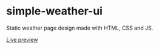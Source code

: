 # simple-weather-ui

Static weather page design made with HTML, CSS and JS.

[Live preview](https://rojaslabs.github.io/simple-weather-ui/)
